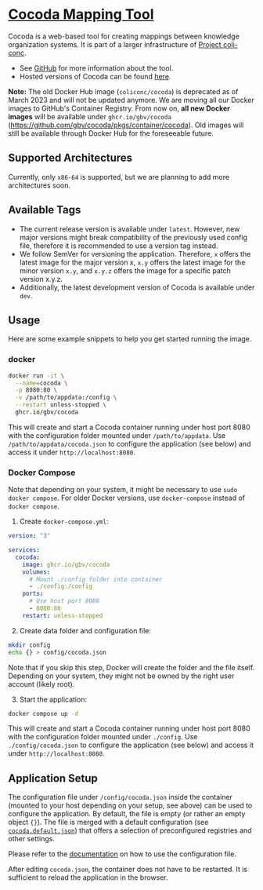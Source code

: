 # [Cocoda Mapping Tool](https://github.com/gbv/cocoda)

Cocoda is a web-based tool for creating mappings between knowledge organization systems. It is part of a larger infrastructure of [Project coli-conc](https://coli-conc.gbv.de).

- See [GitHub](https://github.com/gbv/cocoda) for more information about the tool.
- Hosted versions of Cocoda can be found [here](https://coli-conc.gbv.de/cocoda/).

**Note:** The old Docker Hub image (`coliconc/cocoda`) is deprecated as of March 2023 and will not be updated anymore. We are moving all our Docker images to GitHub's Container Registry. From now on, **all new Docker images** will be available under `ghcr.io/gbv/cocoda` (https://github.com/gbv/cocoda/pkgs/container/cocoda). Old images will still be available through Docker Hub for the foreseeable future.

## Supported Architectures
Currently, only `x86-64` is supported, but we are planning to add more architectures soon.

## Available Tags
- The current release version is available under `latest`. However, new major versions might break compatibility of the previously used config file, therefore it is recommended to use a version tag instead.
- We follow SemVer for versioning the application. Therefore, `x` offers the latest image for the major version x, `x.y` offers the latest image for the minor version `x.y`, and `x.y.z` offers the image for a specific patch version x.y.z.
- Additionally, the latest development version of Cocoda is available under `dev`.

## Usage
Here are some example snippets to help you get started running the image.

### docker
```bash
docker run -it \
  --name=cocoda \
  -p 8080:80 \
  -v /path/to/appdata:/config \
  --restart unless-stopped \
  ghcr.io/gbv/cocoda
```

This will create and start a Cocoda container running under host port 8080 with the configuration folder mounted under `/path/to/appdata`. Use `/path/to/appdata/cocoda.json` to configure the application (see below) and access it under `http://localhost:8080`.

### Docker Compose
Note that depending on your system, it might be necessary to use `sudo docker compose`. For older Docker versions, use `docker-compose` instead of `docker compose`.

1. Create `docker-compose.yml`:

```yml
version: "3"

services:
  cocoda:
    image: ghcr.io/gbv/cocoda
    volumes:
      # Mount ./config folder into container
      - ./config:/config
    ports:
      # Use host port 8080
      - 8080:80
    restart: unless-stopped
```

2. Create data folder and configuration file:

```bash
mkdir config
echo {} > config/cocoda.json
```

Note that if you skip this step, Docker will create the folder and the file itself. Depending on your system, they might not be owned by the right user account (likely root).

3. Start the application:

```bash
docker compose up -d
```

This will create and start a Cocoda container running under host port 8080 with the configuration folder mounted under `./config`. Use `./config/cocoda.json` to configure the application (see below) and access it under `http://localhost:8080`.

## Application Setup

The configuration file under `/config/cocoda.json` inside the container (mounted to your host depending on your setup, see above) can be used to configure the application. By default, the file is empty (or rather an empty object `{}`). The file is merged with a default configuration (see [`cocoda.default.json`](https://github.com/gbv/cocoda/blob/dev/config/cocoda.default.json)) that offers a selection of preconfigured registries and other settings.

Please refer to the [documentation](https://github.com/gbv/cocoda#configuration) on how to use the configuration file.

After editing `cocoda.json`, the container does not have to be restarted. It is sufficient to reload the application in the browser.

